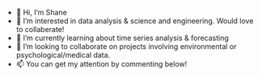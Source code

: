 - 👋 Hi, I’m Shane
- 👀 I’m interested in data analysis & science and engineering. Would love to collaberate!
- 🌱 I’m currently learning about time series analysis & forecasting
- 💞️ I’m looking to collaborate on projects involving environmental or psychological/medical data.
- 📫 You can get my attention by commenting below!

<!---
shanejp76/shanejp76 is a ✨ special ✨ repository because its `README.md` (this file) appears on your GitHub profile.
You can click the Preview link to take a look at your changes.
--->
